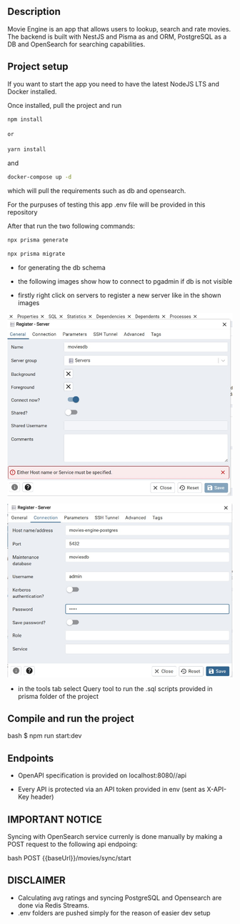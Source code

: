 ## Description

Movie Engine is an app that allows users to lookup, search and rate movies.
The backend is built with NestJS and Pisma as and ORM, PostgreSQL as a DB and OpenSearch for searching capabilities.

## Project setup

If you want to start the app you need to have the latest NodeJS LTS and Docker installed.

Once installed, pull the project and run 

```bash
npm install

or 

yarn install
```
and 

```bash
docker-compose up -d
```

which will pull the requirements such as db and opensearch.

For the purpuses of testing this app .env file will be provided in this repository

After that run the two following commands:

```bash
npx prisma generate
```


```bash
npx prisma migrate
```


 - for generating the db schema
 - the following images show how to connect to pgadmin if db is not visible

 - firstly right click on servers to register a new server like in the shown images

![App Screenshot](./assets/img1.jpeg)


![App Screenshot](./assets/img2.jpeg)

- in the tools tab select Query tool to run the .sql scripts provided in prisma folder of the project


## Compile and run the project

bash
$ npm run start:dev


## Endpoints

- OpenAPI specification is provided on localhost:8080//api

- Every API is protected via an API token provided in env (sent as X-API-Key header)

## IMPORTANT NOTICE
 Syncing with OpenSearch service currenly is done manually by making a POST request to the following api endpoing:

bash
POST {{baseUrl}}/movies/sync/start

## DISCLAIMER
- Calculating avg ratings and syncing PostgreSQL and Opensearch are done via Redis Streams.
- .env folders are pushed simply for the reason of easier dev setup